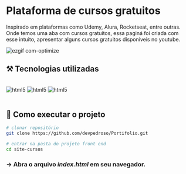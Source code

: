 # Plataforma de cursos gratuitos

Inspirado em plataformas como Udemy, Alura, Rocketseat, entre outras. Onde temos uma aba com cursos gratuitos, essa paginá foi criada com esse intuito, apresentar alguns cursos gratuitos disponiveis no youtube.

![ezgif com-optimize](https://github.com/devpedroso/Portifolio/assets/47677411/dd03df04-e6e6-4190-b3c2-00000cb54e59)

## ⚒️ Tecnologias utilizadas
<div style="display: inline_block"><br/>
  <img align="center" alt="html5" src="https://img.shields.io/badge/HTML5-E34F26?style=for-the-badge&logo=html5&logoColor=white" />
  <img align="center" alt="html5" src="https://img.shields.io/badge/CSS3-1572B6?style=for-the-badge&logo=css3&logoColor=white" />
  <img align="center" alt="html5" src="https://img.shields.io/badge/JavaScript-F7DF1E?style=for-the-badge&logo=javascript&logoColor=black" />
</div><br />

## 🚀 Como executar o projeto
```bash
# clonar repositório
git clone https://github.com/devpedroso/Portifolio.git

# entrar na pasta do projeto front end
cd site-cursos
```

### -> Abra o arquivo ***index.html*** em seu navegador.